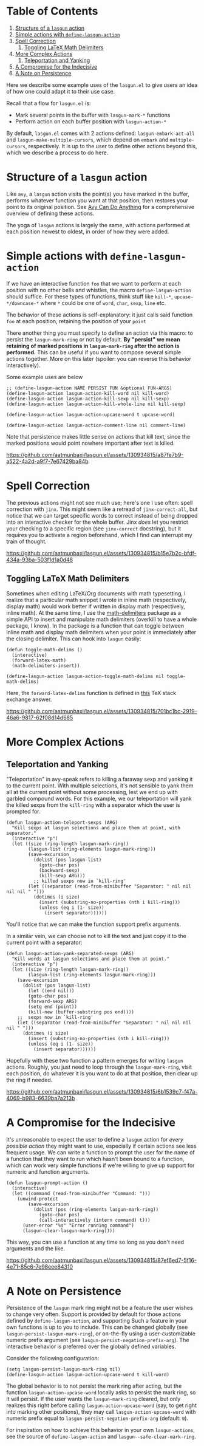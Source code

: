 
# Table of Contents

1.  [Structure of a `lasgun` action](#orgf18b59d)
2.  [Simple actions with `define-lasgun-action`](#orgf8d7b6c)
3.  [Spell Correction](#org1ad2936)
    1.  [Toggling LaTeX Math Delimiters](#orgc1dfa42)
4.  [More Complex Actions](#org6576e63)
    1.  [Teleportation and Yanking](#orgbfab779)
5.  [A Compromise for the Indecisive](#org3650fa7)
6.  [A Note on Persistence](#org5b82edf)

Here we describe some example uses of the `lasgun.el` to give users an idea of how one could adapt it to their use case.

Recall that a flow for `lasgun.el` is:

-   Mark several points in the buffer with  `lasgun-mark-*` functions
-   Perform action on each buffer position with `lasgun-action-*`

By default, `lasgun.el` comes with 2 actions defined: `lasgun-embark-act-all` and `lasgun-make-multiple-cursors`, which depend on `embark` and `multiple-cursors`, respectively.
It is up to the user to define other actions beyond this, which we describe a process to do here.


<a id="orgf18b59d"></a>

# Structure of a `lasgun` action

Like `avy`, a `lasgun` action visits the point(s) you have marked in the buffer, performs whatever function you want at that position, then restores your point to its original position. See [Avy Can Do Anything](https://karthinks.com/software/avy-can-do-anything/) for a comprehensive overview of defining these actions.

The yoga of `lasgun` actions is largely the same, with actions performed at each position newest to oldest, in order of how they were added.


<a id="orgf8d7b6c"></a>

# Simple actions with `define-lasgun-action`

If we have an interactive function `foo` that we want to perform at each position with no other bells and whistles, the macro `define-lasgun-action` should suffice.
For these types of functions, think stuff like `kill-*`, `upcase-*/downcase-*` where `*` could be one of `word`, `char`, `sexp`, `line` etc.

The behavior of these actions is self-explanatory: it just calls said function `foo` at each position, retaining the position of your `point`

There another thing you must specify to define an action via this macro: to persist the `lasgun-mark-ring` or not by default.
**By "persist" we mean retaining of marked positions in `lasgun-mark-ring` after the action is performed.**
This can be useful if you want to compose several simple actions together.
More on this later (spoiler: you can reverse this behavior interactively).

Some example uses are below

    ;; (define-lasgun-action NAME PERSIST FUN &optional FUN-ARGS)
    (define-lasgun-action lasgun-action-kill-word nil kill-word)
    (define-lasgun-action lasgun-action-kill-sexp nil kill-sexp)
    (define-lasgun-action lasgun-action-kill-whole-line nil kill-sexp)
    
    (define-lasgun-action lasgun-action-upcase-word t upcase-word)
    
    (define-lasgun-action lasgun-action-comment-line nil comment-line)

Note that persistence makes little sense on actions that kill text, since the marked positions would point nowhere important after text is killed.


https://github.com/aatmunbaxi/lasgun.el/assets/130934815/a87fe7b9-a522-4a2d-a9f7-7e67429ba84b



<a id="org1ad2936"></a>

# Spell Correction

The previous actions might not see much use; here's one I use often: spell correction with `jinx`.
This might seem like a retread of `jinx-correct-all`, but notice that we can target specific words to correct instead of being dropped into an interactive checker for the whole buffer.
Jinx *does* let you restrict your checking to a specific region (see `jinx-correct` docstring), but it requires you to activate a region beforehand, which I find can interrupt my train of thought.



https://github.com/aatmunbaxi/lasgun.el/assets/130934815/b15e7b2c-bfdf-434a-93ba-503f1d1a0d48


<a id="orgc1dfa42"></a>

## Toggling LaTeX Math Delimiters

Sometimes when editing LaTeX/Org documents with math typesetting, I realize that a particular math snippet I wrote in inline math (respectively, display math) would work better if written in display math (respectively, inline math).
At the same time, I use the [math-delimiters](https://github.com/oantolin/math-delimiters) package as a simple API to insert and manipulate math delimiters (overkill to have a whole package, I know).
In the package is a function that can toggle between inline math and display math delimiters when your point is immediately after the closing delimiter.
This can hook into `lasgun` easily:

    (defun toggle-math-delims ()
      (interactive)
      (forward-latex-math)
      (math-delimiters-insert))
    
    (define-lasgun-action lasgun-action-toggle-math-delims nil toggle-math-delims)

Here, the `forward-latex-delims` function is defined in [this](https://tex.stackexchange.com/a/52798) TeX stack exchange answer.



https://github.com/aatmunbaxi/lasgun.el/assets/130934815/701bc1bc-2919-46a6-9817-62f08d14d685


<a id="org6576e63"></a>

# More Complex Actions


<a id="orgbfab779"></a>

## Teleportation and Yanking

"Teleportation" in avy-speak refers to killing a faraway sexp and yanking it to the current point.
With multiple selections, it's not sensible to yank them all at the current point without some processing, lest we end up with garbled compound words.
For this example, we our teleportation will yank the killed sexps from the `kill-ring` with a separator which the user is prompted for.

    (defun lasgun-action-teleport-sexps (ARG)
      "Kill sexps at lasgun selections and place them at point, with separator."
      (interactive "p")
      (let ((size (ring-length lasgun-mark-ring))
            (lasgun-list (ring-elements lasgun-mark-ring)))
            (save-excursion
              (dolist (pos lasgun-list)
                (goto-char pos)
                (backward-sexp)
                (kill-sexp ARG)))
              ;; killed sexps now in `kill-ring'
            (let ((separator (read-from-minibuffer "Separator: " nil nil nil nil " ")))
              (dotimes (i size)
                (insert (substring-no-properties (nth i kill-ring)))
                (unless (eq i (1- size))
                  (insert separator))))))

You'll notice that we can make the function support prefix arguments.

In a similar vein, we can choose not to kill the text and just copy it to the current point with a separator:

    (defun lasgun-action-yank-separated-sexps (ARG)
      "Kill words at lasgun selections and place them at point."
      (interactive "p")
      (let ((size (ring-length lasgun-mark-ring))
            (lasgun-list (ring-elements lasgun-mark-ring)))
        (save-excursion
          (dolist (pos lasgun-list)
            (let ((end nil)))
            (goto-char pos)
            (forward-sexp ARG)
            (setq end (point))
            (kill-new (buffer-substring pos end))))
        ;;  sexps now in `kill-ring'
        (let ((separator (read-from-minibuffer "Separator: " nil nil nil nil " ")))
          (dotimes (i size)
            (insert (substring-no-properties (nth i kill-ring)))
            (unless (eq i (1- size))
              (insert separator))))))

Hopefully with these two function a pattern emerges for writing `lasgun` actions.
Roughly, you just need to loop through the `lasgun-mark-ring`, visit each position, do whatever it is you want to do at that position, then clear up the ring if needed.


https://github.com/aatmunbaxi/lasgun.el/assets/130934815/6b1539c7-f47a-4069-b983-6639ba7a213b



<a id="org3650fa7"></a>

# A Compromise for the Indecisive

It's unreasonable to expect the user to define a `lasgun` action for *every possible action* they might want to use, especially if certain actions see less frequent usage.
We can write a function to prompt the user for the name of a function that they want to run which hasn't been bound to a function, which can work very simple functions if we're willing to give up support for numeric and function arguments.

    (defun lasgun-prompt-action ()
      (interactive)
      (let ((command (read-from-minibuffer "Command: ")))
        (unwind-protect
            (save-excursion
              (dolist (pos (ring-elements lasgun-mark-ring))
                (goto-char pos)
                (call-interactively (intern command) t)))
          (user-error "%s" "Error running command")
          (lasgun-clear-lasgun-mark-ring))))

This way, you can use a function at any time so long as you don't need arguments and the like.



https://github.com/aatmunbaxi/lasgun.el/assets/130934815/87ef6ed7-5f16-4e71-85c6-7e98eee84310


<a id="org5b82edf"></a>

# A Note on Persistence

Persistence of the `lasgun` mark ring might not be a feature the user wishes to change very often.
Support is provided by default for those actions defined by `define-lasgun-action`, and supporting Such a feature in your own functions is up to you to include.
This can be changed globally (see `lasgun-persist-lasgun-mark-ring`), or on-the-fly using a user-customizable numeric prefix argument (see `lasgun-persist-negation-prefix-arg`).
The interactive behavior is preferred over the globally defined variables.

Consider the following configuration:

    (setq lasgun-persist-lasgun-mark-ring nil)
    (define-lasgun-action lasgun-action-upcase-word t kill-word)

The global behavior is to not persist the mark ring after acting, but the function `lasgun-action-upcase-word` locally asks to persist the mark ring, so it will persist.
If the user wants the `lasgun-mark-ring` cleared, but only realizes this right before calling `lasgun-action-upcase-word` (say, to get right into marking other positions), they may call `lasgun-action-upcase-word` with numeric prefix equal to `lasgun-persist-negation-prefix-arg` (default: `0`).

For inspiration on how to achieve this behavior in your own `lasgun-actions`, see the source of `define-lasgun-action` and `lasgun--safe-clear-mark-ring`.

